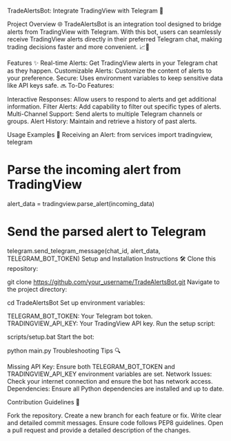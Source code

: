 TradeAlertsBot: Integrate TradingView with Telegram 🚀

Project Overview 🌐
TradeAlertsBot is an integration tool designed to bridge alerts from TradingView with Telegram. With this bot, users can seamlessly receive TradingView alerts directly in their preferred Telegram chat, making trading decisions faster and more convenient. 📈🔔

Features ✨ Real-time Alerts: Get TradingView alerts in your Telegram chat as they happen. Customizable Alerts: Customize the content of alerts to your preference. Secure: Uses environment variables to keep sensitive data like API keys safe. 🔜 To-Do Features:

Interactive Responses: Allow users to respond to alerts and get additional information. Filter Alerts: Add capability to filter out specific types of alerts. Multi-Channel Support: Send alerts to multiple Telegram channels or groups. Alert History: Maintain and retrieve a history of past alerts.

Usage Examples 🚀
Receiving an Alert:
from services import tradingview, telegram

# Parse the incoming alert from TradingView
alert_data = tradingview.parse_alert(incoming_data)

# Send the parsed alert to Telegram
telegram.send_telegram_message(chat_id, alert_data, TELEGRAM_BOT_TOKEN)
Setup and Installation Instructions 🛠️
Clone this repository:

git clone https://github.com/your_username/TradeAlertsBot.git
Navigate to the project directory:

cd TradeAlertsBot
Set up environment variables:

TELEGRAM_BOT_TOKEN: Your Telegram bot token.
TRADINGVIEW_API_KEY: Your TradingView API key.
Run the setup script:

scripts/setup.bat
Start the bot:

python main.py
Troubleshooting Tips 🔍

Missing API Key: Ensure both TELEGRAM_BOT_TOKEN and TRADINGVIEW_API_KEY environment variables are set. Network Issues: Check your internet connection and ensure the bot has network access. Dependencies: Ensure all Python dependencies are installed and up to date.

Contribution Guidelines 🤝

Fork the repository. Create a new branch for each feature or fix. Write clear and detailed commit messages. Ensure code follows PEP8 guidelines. Open a pull request and provide a detailed description of the changes. 

